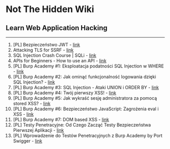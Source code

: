 # Not The Hidden Wiki

## Learn Web Application Hacking
-----

1. [PL] Bezpieczeństwo JWT - [link](https://www.youtube.com/watch?v=ksd4F_ndLXU&t=598s)
2. Attacking TLS for SSRF - [link](https://www.youtube.com/watch?v=qGpAJxfADjo)
3. SQL Injection Crash Course | SQLi - [link](https://www.youtube.com/watch?v=pZIT4YvYNFA)
4. APIs for Beginners - How to use an API - [link](https://www.youtube.com/watch?v=GZvSYJDk-us)
5. [PL] Burp Academy #1: Eksploatacja podatności SQL Injection w WHERE - [link](https://www.youtube.com/watch?v=1jDkjVoXM28)
6. [PL] Burp Academy #2: Jak ominąć funkcjonalność logowania dzięki SQL Injection? - [link](https://www.youtube.com/watch?v=PZp4xg8yrRk)
7. [PL] Burp Academy #3: SQL Injection - Ataki UNION i ORDER BY - [link](https://www.youtube.com/watch?v=dZ4nL2VAJWM)
8. [PL] Burp Academy #4: Twój pierwszy XSS! - [link](https://www.youtube.com/watch?v=CBetVpIRbJ4)
9. [PL] Burp Academy #5: Jak wykraść sesję administratora za pomocą stored XSS? - [link](https://www.youtube.com/watch?v=nXsdJXObnmQ)
10. [PL] Burp Academy #6: Bezpieczeństwo JavaScript: Zagrożenia eval i XSS - [link](https://www.youtube.com/watch?v=isplzjCJZtI)
11. [PL] Burp Academy #7: DOM based XSS - [link](https://www.youtube.com/watch?v=XJU-XiltReY)
12. [PL] Testy Penetracyjne: Od Czego Zacząć Testy Bezpieczeństwa Pierwszej Aplikacji - [link](https://www.youtube.com/watch?v=trMz7kh-B9Y)
13. [PL] Wprowadzenie do Testów Penetracyjnych z Burp Academy by Port Swigger - [link](https://www.youtube.com/watch?v=MxLmnwpI7Y8)